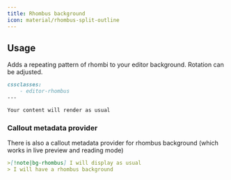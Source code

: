 ```yaml
---
title: Rhombus background
icon: material/rhombus-split-outline
---
```


## Usage
Adds a repeating pattern of rhombi to your editor background. Rotation can be adjusted.

```md
cssclasses:
    - editor-rhombus
---

Your content will render as usual
```

### Callout metadata provider
There is also a callout metadata provider for rhombus background (which works in live preview and reading mode)

```md
>[!note|bg-rhombus] I will display as usual
> I will have a rhombus background
```